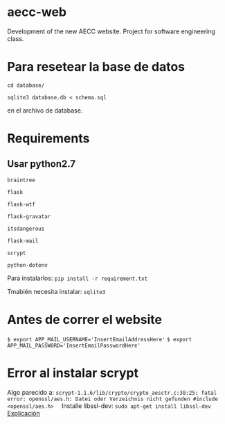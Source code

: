 # aecc-web
Development of the new AECC website. Project for software engineering class.

# Para resetear la base de datos
`cd database/`

`sqlite3 database.db < schema.sql`

en el archivo de database.

# Requirements

## Usar python2.7

`braintree`

`flask`

`flask-wtf`

`flask-gravatar`

`itsdangerous`

`flask-mail`

`scrypt`

`python-dotenv`


Para instalarlos:
`pip install -r requirement.txt`

Tmabién necesita instalar:
`sqlite3`

# Antes de correr el website
`$ export APP_MAIL_USERNAME='InsertEmailAddressHere'`
`$ export APP_MAIL_PASSWORD='InsertEmailPasswordHere'`

# Error al instalar scrypt
Algo parecido a:
`scrypt-1.1.6/lib/crypto/crypto_aesctr.c:38:25: fatal error: openssl/aes.h: Datei oder Verzeichnis nicht gefunden
#include <openssl/aes.h>  `
Installe libssl-dev:
`sudo apt-get install libssl-dev`
[Explicación](https://askubuntu.com/questions/647143/problems-installing-scrypt-0-7-1-on-ubuntu-into-a-virtual-environment)

